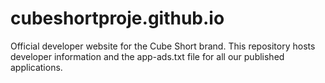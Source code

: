 # cubeshortproje.github.io
Official developer website for the Cube Short brand. This repository hosts developer information and the app-ads.txt file for all our published applications.
